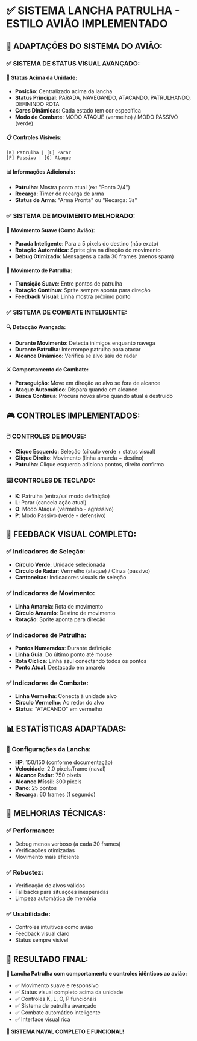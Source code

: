 # ✅ SISTEMA LANCHA PATRULHA - ESTILO AVIÃO IMPLEMENTADO

## 🎯 **ADAPTAÇÕES DO SISTEMA DO AVIÃO:**

### **✅ SISTEMA DE STATUS VISUAL AVANÇADO:**

#### **📍 Status Acima da Unidade:**
- **Posição**: Centralizado acima da lancha
- **Status Principal**: PARADA, NAVEGANDO, ATACANDO, PATRULHANDO, DEFININDO ROTA
- **Cores Dinâmicas**: Cada estado tem cor específica
- **Modo de Combate**: MODO ATAQUE (vermelho) / MODO PASSIVO (verde)

#### **📋 Controles Visíveis:**
```
[K] Patrulha | [L] Parar
[P] Passivo | [O] Ataque
```

#### **📊 Informações Adicionais:**
- **Patrulha**: Mostra ponto atual (ex: "Ponto 2/4")
- **Recarga**: Timer de recarga de arma
- **Status de Arma**: "Arma Pronta" ou "Recarga: 3s"

### **✅ SISTEMA DE MOVIMENTO MELHORADO:**

#### **🚢 Movimento Suave (Como Avião):**
- **Parada Inteligente**: Para a 5 pixels do destino (não exato)
- **Rotação Automática**: Sprite gira na direção do movimento
- **Debug Otimizado**: Mensagens a cada 30 frames (menos spam)

#### **🎯 Movimento de Patrulha:**
- **Transição Suave**: Entre pontos de patrulha
- **Rotação Contínua**: Sprite sempre aponta para direção
- **Feedback Visual**: Linha mostra próximo ponto

### **✅ SISTEMA DE COMBATE INTELIGENTE:**

#### **🔍 Detecção Avançada:**
- **Durante Movimento**: Detecta inimigos enquanto navega
- **Durante Patrulha**: Interrompe patrulha para atacar
- **Alcance Dinâmico**: Verifica se alvo saiu do radar

#### **⚔️ Comportamento de Combate:**
- **Perseguição**: Move em direção ao alvo se fora de alcance
- **Ataque Automático**: Dispara quando em alcance
- **Busca Contínua**: Procura novos alvos quando atual é destruído

## 🎮 **CONTROLES IMPLEMENTADOS:**

### **🖱️ CONTROLES DE MOUSE:**
- **Clique Esquerdo**: Seleção (círculo verde + status visual)
- **Clique Direito**: Movimento (linha amarela + destino)
- **Patrulha**: Clique esquerdo adiciona pontos, direito confirma

### **⌨️ CONTROLES DE TECLADO:**
- **K**: Patrulha (entra/sai modo definição)
- **L**: Parar (cancela ação atual)
- **O**: Modo Ataque (vermelho - agressivo)
- **P**: Modo Passivo (verde - defensivo)

## 🎨 **FEEDBACK VISUAL COMPLETO:**

### **✅ Indicadores de Seleção:**
- **Círculo Verde**: Unidade selecionada
- **Círculo de Radar**: Vermelho (ataque) / Cinza (passivo)
- **Cantoneiras**: Indicadores visuais de seleção

### **✅ Indicadores de Movimento:**
- **Linha Amarela**: Rota de movimento
- **Círculo Amarelo**: Destino de movimento
- **Rotação**: Sprite aponta para direção

### **✅ Indicadores de Patrulha:**
- **Pontos Numerados**: Durante definição
- **Linha Guia**: Do último ponto até mouse
- **Rota Cíclica**: Linha azul conectando todos os pontos
- **Ponto Atual**: Destacado em amarelo

### **✅ Indicadores de Combate:**
- **Linha Vermelha**: Conecta à unidade alvo
- **Círculo Vermelho**: Ao redor do alvo
- **Status**: "ATACANDO" em vermelho

## 📊 **ESTATÍSTICAS ADAPTADAS:**

### **🚢 Configurações da Lancha:**
- **HP**: 150/150 (conforme documentação)
- **Velocidade**: 2.0 pixels/frame (naval)
- **Alcance Radar**: 750 pixels
- **Alcance Míssil**: 300 pixels
- **Dano**: 25 pontos
- **Recarga**: 60 frames (1 segundo)

## 🔧 **MELHORIAS TÉCNICAS:**

### **✅ Performance:**
- Debug menos verboso (a cada 30 frames)
- Verificações otimizadas
- Movimento mais eficiente

### **✅ Robustez:**
- Verificação de alvos válidos
- Fallbacks para situações inesperadas
- Limpeza automática de memória

### **✅ Usabilidade:**
- Controles intuitivos como avião
- Feedback visual claro
- Status sempre visível

## 🎯 **RESULTADO FINAL:**

**🚢 Lancha Patrulha com comportamento e controles idênticos ao avião:**
- ✅ Movimento suave e responsivo
- ✅ Status visual completo acima da unidade
- ✅ Controles K, L, O, P funcionais
- ✅ Sistema de patrulha avançado
- ✅ Combate automático inteligente
- ✅ Interface visual rica

**🚀 SISTEMA NAVAL COMPLETO E FUNCIONAL!**
